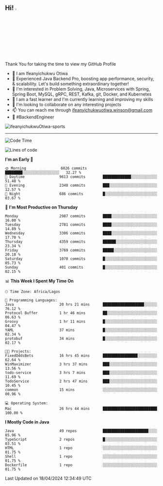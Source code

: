 <!-- BLOG-POST-LIST:START --><!-- BLOG-POST-LIST:END -->

## Hi! <img src="https://media.giphy.com/media/hvRJCLFzcasrR4ia7z/giphy.gif" width="4%"> 

Thank You for taking the time to view my GitHub Profile

- 👋 I am Ifeanyichukwu Otiwa
- 🚀 Experienced Java Backend Pro, boosting app performance, security, & scalability. Let's build something extraordinary together!
- 👀 I'm interested in Problem Solving, Java, Microservices with Spring, Spring Boot, MySQL, gRPC, REST, Kafka, git, Docker, and Kubernetes
- 🌱 I am a fast learner and I'm currently learning and improving my skills
- 💞️ I'm looking to collaborate on any interesting projects
- 📫 You can reach me through ifeanyichukwuotiwa.winson@gmail.com
- 🚀 #BackendEngineer

<p align="left" marginTop="10px"> <img src="https://komarev.com/ghpvc/?username=ifeanyichukwuOtiwa-sports&label=Profile%20views&color=0e75b6&style=for-the-badge" alt="ifeanyichukwuOtiwa-sports" /> </p>

***

<!--START_SECTION:waka-->
![Code Time](http://img.shields.io/badge/Code%20Time-2%2C413%20hrs%2056%20mins-blue)

![Lines of code](https://img.shields.io/badge/From%20Hello%20World%20I%27ve%20Written-4.9%20million%20lines%20of%20code-blue)

**I'm an Early 🐤** 

```text
🌞 Morning                6026 commits        ████████░░░░░░░░░░░░░░░░░   32.27 % 
🌆 Daytime                9613 commits        █████████████░░░░░░░░░░░░   51.48 % 
🌃 Evening                2348 commits        ███░░░░░░░░░░░░░░░░░░░░░░   12.57 % 
🌙 Night                  686 commits         █░░░░░░░░░░░░░░░░░░░░░░░░   03.67 % 
```
📅 **I'm Most Productive on Thursday** 

```text
Monday                   2987 commits        ████░░░░░░░░░░░░░░░░░░░░░   16.00 % 
Tuesday                  2781 commits        ████░░░░░░░░░░░░░░░░░░░░░   14.89 % 
Wednesday                3306 commits        ████░░░░░░░░░░░░░░░░░░░░░   17.70 % 
Thursday                 4359 commits        ██████░░░░░░░░░░░░░░░░░░░   23.34 % 
Friday                   3769 commits        █████░░░░░░░░░░░░░░░░░░░░   20.18 % 
Saturday                 1070 commits        █░░░░░░░░░░░░░░░░░░░░░░░░   05.73 % 
Sunday                   401 commits         █░░░░░░░░░░░░░░░░░░░░░░░░   02.15 % 
```


📊 **This Week I Spent My Time On** 

```text
🕑︎ Time Zone: Africa/Lagos

💬 Programming Languages: 
Java                     20 hrs 21 mins      ███████████████████░░░░░░   76.12 % 
Protocol Buffer          1 hr 46 mins        ██░░░░░░░░░░░░░░░░░░░░░░░   06.63 % 
Groovy                   1 hr 11 mins        █░░░░░░░░░░░░░░░░░░░░░░░░   04.47 % 
YAML                     37 mins             █░░░░░░░░░░░░░░░░░░░░░░░░   02.34 % 
protobuf                 34 mins             █░░░░░░░░░░░░░░░░░░░░░░░░   02.17 % 

🐱‍💻 Projects: 
FixedOddsBets            16 hrs 45 mins      ████████████████░░░░░░░░░   62.64 % 
WinMaximizer             3 hrs 37 mins       ███░░░░░░░░░░░░░░░░░░░░░░   13.56 % 
todo-service             3 hrs 7 mins        ███░░░░░░░░░░░░░░░░░░░░░░   11.69 % 
TodoService              2 hrs 47 mins       ███░░░░░░░░░░░░░░░░░░░░░░   10.45 % 
common                   15 mins             ░░░░░░░░░░░░░░░░░░░░░░░░░   00.96 % 

💻 Operating System: 
Mac                      26 hrs 44 mins      █████████████████████████   100.00 % 
```

**I Mostly Code in Java** 

```text
Java                     49 repos            █████████████████████░░░░   85.96 % 
TypeScript               2 repos             █░░░░░░░░░░░░░░░░░░░░░░░░   03.51 % 
HTML                     1 repo              ░░░░░░░░░░░░░░░░░░░░░░░░░   01.75 % 
Shell                    1 repo              ░░░░░░░░░░░░░░░░░░░░░░░░░   01.75 % 
Dockerfile               1 repo              ░░░░░░░░░░░░░░░░░░░░░░░░░   01.75 % 
```




 Last Updated on 18/04/2024 12:34:49 UTC
<!--END_SECTION:waka-->

<!--
<p align="center">
![trophy](https://github-profile-trophy.vercel.app/?username=ifeanyichukwuOtiwa-sports&theme=onedark) (https://github.com/ryo-ma/github-profile-trophy)
</p>
-->

<!---
ifeanyi-otiwa/ifeanyi-otiwa is a ✨ special ✨ repository because its `README.md` (this file) appears on your GitHub profile.
You can click the Preview link to take a look at your changes.
--->
